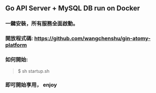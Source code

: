 ## Go API Server + MySQL DB run on Docker

### 一鍵安裝，所有服務全面啟動。
### 開放程式碼: https://github.com/wangchenshu/gin-atomy-platform

### 如何開始:
> $ sh startup.sh

### 即可開始享用， enjoy

